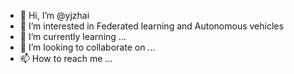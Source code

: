 - 👋 Hi, I’m @yjzhai
- 👀 I’m interested in Federated learning and Autonomous vehicles
- 🌱 I’m currently learning ...
- 💞️ I’m looking to collaborate on ...
- 📫 How to reach me ...

<!---
yijun-zhai/yijun-zhai is a ✨ special ✨ repository because its `README.md` (this file) appears on your GitHub profile.
You can click the Preview link to take a look at your changes.
--->
